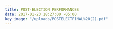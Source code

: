 ```yaml
---
title: POST-ELECTION PERFORMANCES
date: 2017-01-23 18:27:00 -05:00
key_image: "/uploads/POSTELECTFINAL%20(2).pdf"
---
```


